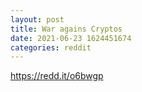 ```yaml
--- 
layout: post 
title: War agains Cryptos 
date: 2021-06-23 1624451674 
categories: reddit 
--- 
```

https://redd.it/o6bwgp